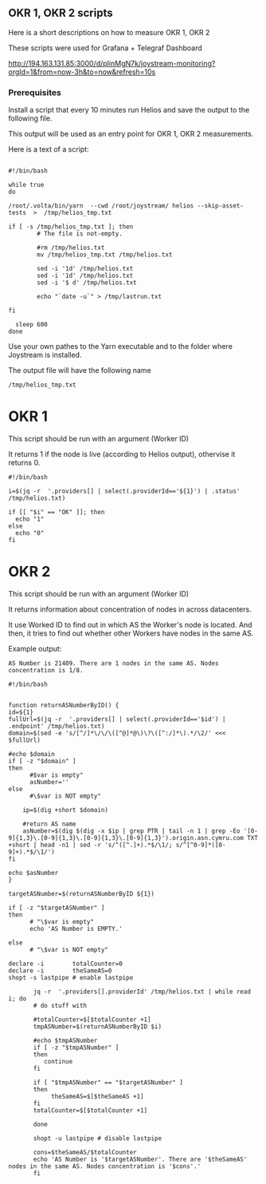 ## OKR 1, OKR 2 scripts

Here is a short descriptions on how to measure OKR 1, OKR 2

These scripts were used for Grafana + Telegraf Dashboard 

http://194.163.131.85:3000/d/pIinMgN7k/joystream-monitoring?orgId=1&from=now-3h&to=now&refresh=10s 

### Prerequisites 

Install a script that every 10 minutes run Helios and save the output to the  following file.

This output will be used as an entry point for OKR 1, OKR 2 measurements.

Here is a text of a script:

```

#!/bin/bash

while true
do

/root/.volta/bin/yarn  --cwd /root/joystream/ helios --skip-asset-tests  >  /tmp/helios_tmp.txt

if [ -s /tmp/helios_tmp.txt ]; then
        # The file is not-empty.

        #rm /tmp/helios.txt
        mv /tmp/helios_tmp.txt /tmp/helios.txt

        sed -i '1d' /tmp/helios.txt
        sed -i '1d' /tmp/helios.txt
        sed -i '$ d' /tmp/helios.txt

        echo "`date -u`" > /tmp/lastrun.txt

fi

  sleep 600
done

```

Use your own pathes to the Yarn executable and to the folder where Joystream is installed.

The output file will have the following name 
```
/tmp/helios_tmp.txt
```

# OKR 1

This script should be run with an argument (Worker ID)

It returns 1 if the node is live (according to Helios output), othervise it returns 0. 

```
#!/bin/bash

i=$(jq -r  '.providers[] | select(.providerId=='${1}') | .status' /tmp/helios.txt)

if [[ "$i" == "OK" ]]; then
  echo "1"
else
  echo "0"
fi

```

# OKR 2

This script should be run with an argument (Worker ID)

It returns information about concentration of nodes in across datacenters.

It use Worked ID to find out in which AS the Worker's node is located. And then, it tries to find out whether other Workers have nodes in the same AS. 

Example output:
```
AS Number is 21409. There are 1 nodes in the same AS. Nodes concentration is 1/8.

```


```
#!/bin/bash


function returnASNumberByID() {
id=${1}
fullUrl=$(jq -r  '.providers[] | select(.providerId=='$id') | .endpoint' /tmp/helios.txt)
domain=$(sed -e 's/[^/]*\/\/\([^@]*@\)\?\([^:/]*\).*/\2/' <<< $fullUrl)

#echo $domain
if [ -z "$domain" ]
then
      #$var is empty"
      asNumber=''
else
      #\$var is NOT empty"

	ip=$(dig +short $domain)

	#return AS name
	asNumber=$(dig $(dig -x $ip | grep PTR | tail -n 1 | grep -Eo '[0-9]{1,3}\.[0-9]{1,3}\.[0-9]{1,3}\.[0-9]{1,3}').origin.asn.cymru.com TXT +short | head -n1 | sed -r 's/^([^.]+).*$/\1/; s/^[^0-9]*([0-9]+).*$/\1/')
fi

echo $asNumber
}

targetASNumber=$(returnASNumberByID ${1})

if [ -z "$targetASNumber" ]
then
      # "\$var is empty"
      echo 'AS Number is EMPTY.'

else
      # "\$var is NOT empty"

declare -i        totalCounter=0
declare -i        theSameAS=0
shopt -s lastpipe # enable lastpipe

       jq -r  '.providers[].providerId' /tmp/helios.txt | while read i; do
       # do stuff with 

       #totalCounter=$[$totalCounter +1]
       tmpASNumber=$(returnASNumberByID $i) 

       #echo $tmpASNumber
       if [ -z "$tmpASNumber" ] 
       then
          continue
       fi
      
       if [ "$tmpASNumber" == "$targetASNumber" ]
       then
            theSameAS=$[$theSameAS +1]
       fi
       totalCounter=$[$totalCounter +1]

       done

       shopt -u lastpipe # disable lastpipe

       cons=$theSameAS/$totalCounter
       echo 'AS Number is '$targetASNumber'. There are '$theSameAS' nodes in the same AS. Nodes concentration is '$cons'.'
       fi

```
